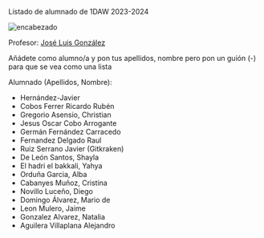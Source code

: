 Listado de alumnado de 1DAW 2023-2024

![encabezado](https://www.shiksha.com/online-courses/articles/wp-content/uploads/sites/11/2021/12/Programming-vs-Web-Development.jpg.webp)

Profesor: [José Luis González](.GonzalezSanchezJoseLuis.txt)

Añádete como alumno/a y pon tus apellidos, nombre pero pon un guión (-) para que se vea como una lista

Alumnado (Apellidos, Nombre): 
- Hernández-Javier
- Cobos Ferrer Ricardo Rubén
- Gregorio Asensio, Christian
- Jesus Oscar Cobo Arrogante
- Germán Fernández Carracedo
- Fernandez Delgado Raul
- Ruiz Serrano Javier (Gitkraken)
- De León Santos, Shayla
- El hadri el bakkali, Yahya
- Orduña Garcia, Alba 
- Cabanyes Muñoz, Cristina
- Novillo Luceño, Diego
- Domingo Álvarez, Mario de
- Leon Mulero, Jaime
- Gonzalez Alvarez, Natalia
- Aguilera Villaplana Alejandro